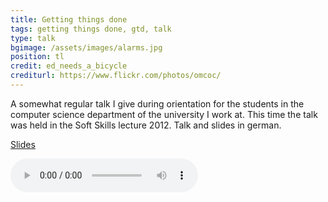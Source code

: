 ```yaml
---
title: Getting things done
tags: getting things done, gtd, talk
type: talk
bgimage: /assets/images/alarms.jpg
position: tl
credit: ed_needs_a_bicycle
crediturl: https://www.flickr.com/photos/omcoc/
---
```


A somewhat regular talk I give during orientation for the students in the computer science department of the university I work at. This time the talk was held in the Soft Skills lecture 2012. Talk and slides in german. 

<!--more-->

[Slides](/assets/documents/GTD-2012-05-14.pdf)

<audio controls="controls" src="/assets/audio/GTD-2012-05-14.mp3"></audio>
